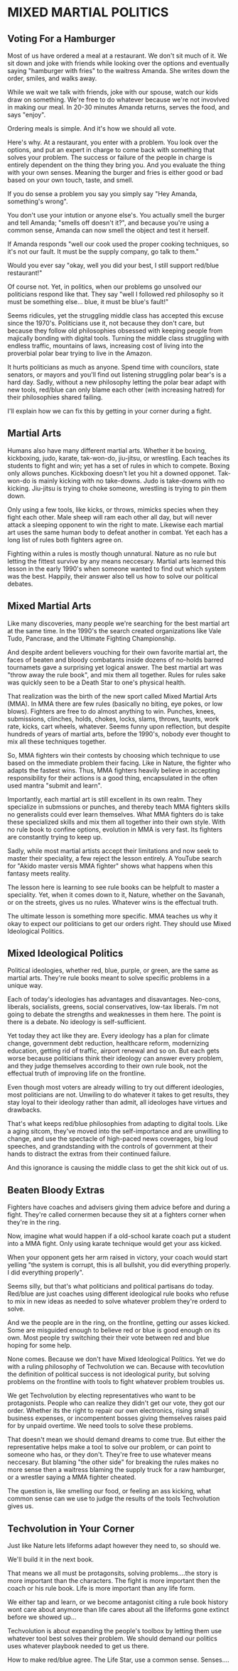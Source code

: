 
# MIXED MARTIAL POLITICS

## Voting For a Hamburger

Most of us have ordered a meal at a restaurant. We don't sit much of it. We sit down and joke with friends while looking over the options and eventually saying "hamburger with fries" to the waitress Amanda. She writes down the order, smiles, and walks away.

While we wait we talk with friends, joke with our spouse, watch our kids draw on something. We're free to do whatever because we're not invovlved in making our meal. In 20-30 minutes Amanda returns, serves the food, and says "enjoy".

Ordering meals is simple. And it's how we should all vote.

Here's why. At a restaurant, you enter with a problem. You look over the options, and put an expert in charge to come back with something that solves your problem. The success or failure of the people in charge is entirely dependent on the thing they bring you. And you evaluate the thing with your own senses. Meaning the burger and fries is either good or bad based on your own touch, taste, and smell.

If you do sense a problem you say you simply say "Hey Amanda, something's wrong".

You don't use your intution or anyone else's. You actually smell the burger and tell Amanda; "smells off doesn't it?", and because you're using a common sense, Amanda can now smell the object and test it herself.

If Amanda responds "well our cook used the proper cooking techniques, so it's not our fault. It must be the supply company, go talk to them."

Would you ever say "okay, well you did your best, I still support red/blue restaurant!"

Of course not. Yet, in politics, when our problems go unsolved our politicians respond like that. They say "well I followed red philosophy so it must be something else... blue, it must be blue's fault!"

Seems ridicules, yet the struggling middle class has accepted this excuse since the 1970's. Politicians use it, not because they don't care, but because they follow old philosophies obsessed with keeping people from majically bonding with digital tools. Turning the middle class struggling with endless traffic, mountains of laws, increasing cost of living into the proverbial polar bear trying to live in the Amazon.

It hurts politicians as much as anyone. Spend time with councilors, state senators, or mayors and you'll find out listening struggling polar bear's is a hard day. Sadly, without a new philosophy letting the polar bear adapt with new tools, red/blue can only blame each other (with increasing hatred) for their philosophies shared failing.

I'll explain how we can fix this by getting in your corner during a fight.

## Martial Arts

Humans also have many different martial arts. Whether it be boxing, kickboxing, judo, karate, tak-won-do, jiu-jitsu, or wrestling. Each teaches its students to fight and win; yet has a set of rules in which to compete. Boxing only allows punches. Kickboxing doesn't let you hit a downed opponet. Tak-won-do is mainly kicking with no take-downs. Judo is take-downs with no kicking. Jiu-jitsu is trying to choke someone, wrestling is trying to pin them down.

Only using a few tools, like kicks, or throws, mimicks species when they fight each other. Male sheep will ram each other all day, but will never attack a sleeping opponent to win the right to mate. Likewise each martial art uses the same human body to defeat another in combat. Yet each has a long list of rules both fighters agree on.

Fighting within a rules is mostly though unnatural. Nature as no rule but letting the fittest survive by any means neccesary. Martial arts learned this lesson in the early 1990's when someone wanted to find out which system was the best. Happily, their answer also tell us how to solve our political debates.

## Mixed Martial Arts

Like many discoveries, many people we're searching for the best martial art at the same time. In the 1990's the search created organizations like Vale Tudo, Pancrase, and the Ultimate Fighting Championship.

And despite ardent believers vouching for their own favorite martial art, the faces of beaten and bloody combatants inside dozens of no-holds barred tournamets gave a surprising yet logical answer. The best martial art was "throw away the rule book", and mix them all together. Rules for rules sake was quickly seen to be a Death Star to one's physical health.

That realization was the birth of the new sport called Mixed Martial Arts (MMA). In MMA there are few rules (basically no biting, eye pokes, or low blows). Fighters are free to do almost anything to win. Punches, knees, submissions, clinches, holds, chokes, locks, slams, throws, taunts, work rate, kicks, cart wheels, whatever. Seems funny upon reflection, but despite hundreds of years of martial arts, before the 1990's, nobody ever thought to mix all these techniques together.

So, MMA fighters win their contests by choosing which technique to use based on the immediate problem their facing. Like in Nature, the fighter who adapts the fastest wins. Thus, MMA fighters heavily believe in accepting responsibility for their actions is a good thing, encapsulated in the often used mantra "submit and learn".

Importantly, each martial art is still excellent in its own realm. They specialize in submssions or punches, and thereby teach MMA fighters skills no generalists could ever learn themselves. What MMA fighters do is take these specialized skills and mix them all together into their own style. With no rule book to confine options, evolution in MMA is very fast. Its fighters are constantly trying to keep up.

Sadly, while most martial artists accept their limitations and now seek to master their speciality, a few reject the lesson entirely. A YouTube search for "Akido master versis MMA fighter" shows what happens when this fantasy meets reality.

The lesson here is learning to see rule books can be helpfult to master a speciality. Yet, when it comes down to it, Nature, whether on the Savanah, or on the streets, gives us no rules. Whatever wins is the effectual truth.

The ultimate lesson is something more specific. MMA teaches us why it okay to expect our politicians to get our orders right. They should use Mixed Ideological Politics.

## Mixed Ideological Politics

Political ideologies, whether red, blue, purple, or green, are the same as martial arts. They're rule books meant to solve specific problems in a unique way.

Each of today's ideologies has advantages and disavantages. Neo-cons, liberals, socialists, greens, social conservatives, low-tax liberals. I'm not going to debate the strengths and weaknesses in them here. The point is there is a debate. No ideology is self-sufficient.

Yet today they act like they are. Every ideology has a plan for climate change, government debt reduction, healthcare reform, modernizing education, getting rid of traffic, airport renewal and so on. But each gets worse because politicians think their ideology can answer every problem, and they judge themselves according to their own rule book, not the effectual truth of improving life on the frontline.

Even though most voters are already willing to try out different ideologies, most politicians are not. Unwiling to do whatever it takes to get results, they stay loyal to their ideology rather than admit, all ideologes have virtues and drawbacks.

That's what keeps red/blue philosophies from adapting to digital tools. Like a aging sitcom, they've moved into the self-importance and are unwilling to change, and use the spectacle of high-paced news coverages, big loud speeches, and grandstanding with the controls of government at their hands to distract the extras from their continued failure.

 And this ignorance is causing the middle class to get the shit kick out of us.

## Beaten Bloody Extras

Fighters have coaches and advisers giving them advice before and during a fight. They're called cornermen because they sit at a fighters corner when they're in the ring.

Now, imagine what would happen if a old-school karate coach put a student into a MMA fight. Only using karate technique would get your ass kicked.

When your opponent gets her arm raised in victory, your coach would start yelling "the system is corrupt, this is all bullshit, you did everything properly. I did everything properly".

Seems silly, but that's what politicians and political partisans do today. Red/blue are just coaches using different ideological rule books who refuse to mix in new ideas as needed to solve whatever problem they're orderd to solve.

And we the people are in the ring, on the frontline, getting our asses kicked. Some are misguided enough to believe red or blue is good enough on its own. Most people try switching their their vote between red and blue hoping for some help.

None comes. Because we don't have Mixed Ideological Politics. Yet we do with a ruling philosophy of Techvolution we can. Because with tecovlution the definition of political success is not ideological purity, but solving problems on the frontline with tools to fight whatever problem troubles us.

We get Techvolution by electing representatives who want to be protagonists. People who can realize they didn't get our vote, they got our order. Whether its the right to repair our own electronics, rising small business expenses, or incompentent bosses giving themselves raises paid for by unpaid overtime. We need tools to solve these problems.

That doesn't mean we should demand dreams to come true. But either the representative helps make a tool to solve our problem, or can point to someone who has, or they don't. They're free to use whatever means neccesary. But blaming "the other side" for breaking the rules makes no more sense then a waitress blaming the supply truck for a raw hamburger, or a wrestler saying a MMA fighter cheated.

The question is, like smelling our food, or feeling an ass kicking, what common sense can we use to judge the results of the tools Techvolution gives us.

## Techvolution in Your Corner

Just like Nature lets lifeforms adapt however they need to, so should we.

We'll build it in the next book.

That means we all must be protagonsits, solving problems....the story is more important than the characters. The fight is more important then the coach or his rule book. Life is more important than any life form.

We either tap and learn, or we become antagonist citing a rule book history wont care about anymore than life cares about all the lifeforms gone extinct before we showed up...

Techvolution is about expanding the people's toolbox by letting them use whatever tool best solves their problem. We should demand our politics uses whatever playbook needed to get us there.

How to make red/blue agree. The Life Star, use a common sense. Senses....
